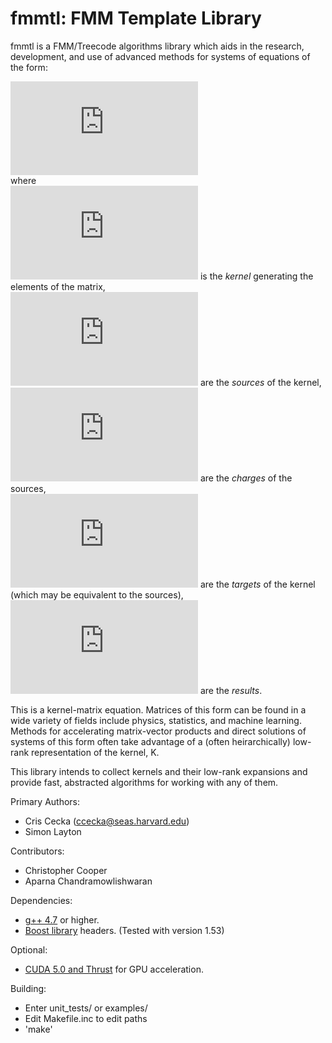 fmmtl: FMM Template Library
=====

fmmtl is a FMM/Treecode algorithms library which aids in the research, development, and use of advanced methods for systems of equations of the form:

![equation](http://latex.codecogs.com/gif.latex?r_i%3D%5Csum_jK%28t_i%2Cs_j%29%5C%2Cc_j)  
where  
![equation](http://latex.codecogs.com/gif.latex?K) is the _kernel_ generating the elements of the matrix,  
![equation](http://latex.codecogs.com/gif.latex?s_j) are the _sources_ of the kernel,  
![equation](http://latex.codecogs.com/gif.latex?c_j) are the _charges_ of the sources,  
![equation](http://latex.codecogs.com/gif.latex?t_i) are the _targets_ of the kernel (which may be equivalent to the sources),  
![equation](http://latex.codecogs.com/gif.latex?r_i) are the _results_.   

This is a kernel-matrix equation. Matrices of this form can be found in a wide variety of fields include physics, statistics, and machine learning. Methods for accelerating matrix-vector products and direct solutions of systems of this form often take advantage of a (often heirarchically) low-rank representation of the kernel, K.

This library intends to collect kernels and their low-rank expansions and provide fast, abstracted algorithms for working with any of them.

Primary Authors:
* Cris Cecka (ccecka@seas.harvard.edu)
* Simon Layton

Contributors:
* Christopher Cooper
* Aparna Chandramowlishwaran


Dependencies:
* [g++ 4.7](http://gcc.gnu.org/) or higher.
* [Boost library](http://www.boost.org/) headers. (Tested with version 1.53)

Optional:
* [CUDA 5.0 and Thrust](https://developer.nvidia.com/cuda-downloads) for GPU acceleration.


Building:
* Enter unit_tests/ or examples/
* Edit Makefile.inc to edit paths
* 'make'
